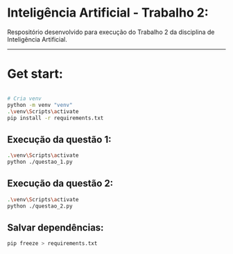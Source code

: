 # Inteligência Artificial - Trabalho 2: 

Respositório desenvolvido para execução do Trabalho 2 da disciplina de Inteligência Artificial.

---
# Get start:

```bash

# Cria venv
python -m venv "venv"
.\venv\Scripts\activate
pip install -r requirements.txt
```

## Execução da questão 1:
```bash
.\venv\Scripts\activate
python ./questao_1.py
```
## Execução da questão 2:
```bash
.\venv\Scripts\activate
python ./questao_2.py
```

## Salvar dependências:
```bash
pip freeze > requirements.txt
```

